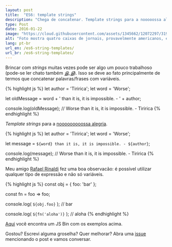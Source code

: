 ```yaml
---
layout: post
title:  "ES6: template strings"
description: "Chega de concatenar. Template strings para a nooooossa alegria"
type: Post
date: 2016-01-22
image: "https://cloud.githubusercontent.com/assets/1345662/12072297/319f5c76-b0bf-11e5-94c3-838746ffca56.jpg"
alt: "Foto mostra quatro caixas de jornais, provavelmente americanos, em bairro residencial"
lang: pt-br
url_en: /es6-string-templates/
url_br: /es6-string-templates/
---
```


Brincar com *strings* muitas vezes pode ser algo um pouco trabalhoso (pode-se ler chato também *இ_இ*). Isso se deve ao fato principalmente de termos que concatenar palavras/frases com variáveis.

{% highlight js %}
let author = 'Tiririca';
let word = 'Worse';

let oldMessage = word + ' than it is, it is impossible. - ' + author;

console.log(oldMessage);
// Worse than it is, it is impossible. - Tiririca
{% endhighlight %}

*Template strings* para a [nooooooooossa alegria](https://youtu.be/K02Cxo3fAC8?t=1m30s).

{% highlight js %}
let author = 'Tiririca';
let word = 'Worse';

let message = `${word} than it is, it is impossible. - ${author}`;

console.log(message);
// Worse than it is, it is impossible. - Tiririca
{% endhighlight %}

Meu amigo [Rafael Rinaldi](https://twitter.com/rafaelrinaldi) fez uma boa observacão: é possível utilizar qualquer tipo de expressão e não só variáveis.

{% highlight js %}
const obj = {
  foo: 'bar'
};

const fn = foo => foo;

console.log( `${obj.foo}` );
// bar

console.log( `${fn('aloha')}` );
// aloha
{% endhighlight %}

[Aqui](http://jsbin.com/qovino/edit?js,console) você encontra um JS Bin com os exemplos acima.

Gostou? Escrevi alguma groselha? Quer melhorar? Abra uma [issue](https://github.com/raphaelfabeni/raphaelfabeni.github.io/issues) mencionando o post e vamos conversar.
